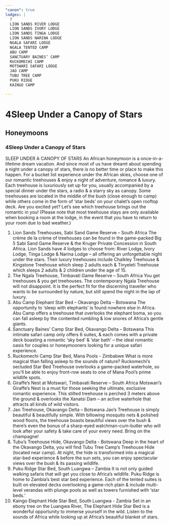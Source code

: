```yaml
---
"canon": true
lodges: |
  ?
  LION SANDS RIVER LODGE
  LION SANDS IVORY LODGE
  LION SANDS TINGA LODGE
  LION SANDS NARINA LODGE
  NGALA SAFARI LODGE
  NGALA TENTED CAMP
  ABU CAMP
  SANCTUARY BAINES’ CAMP
  RUCKOMECHI CAMP
  MOTSWARI SAFARI LODGE
  JAO CAMP
  TUBU TREE CAMP
  PUKU RIDGE
  KAINGO CAMP

---
```


# 4Sleep Under a Canopy of Stars
## Honeymoons
### 4Sleep Under a Canopy of Stars

SLEEP UNDER A CANOPY OF STARS
An African honeymoon is a once-in-a-lifetime dream vacation.  And since most of us have dreamt about spending a night under a canopy of stars, there is no better time or place to make this happen.
For a bucket list experience under the African skies, choose one of our romantic treehouses &amp; enjoy a night of adventure, romance &amp; luxury.
Each treehouse is luxuriously set up for you, usually accompanied by a special dinner under the stars, a radio &amp; a starry sky as canopy.  Some treehouses are located in the middle of the bush (close enough to camp) while others come in the form of ‘star beds’ on your chalet’s open rooftop deck.
Are you excited yet?  Let’s see which treehouse brings out the romantic in you!
(Please note that most treehouse stays are only available when booking a room at the lodge, in the event that you have to return to your room due to bad weather.)
1. Lion Sands Treehouses, Sabi Sand Game Reserve – South Africa
The crème de la crème of treehouses can be found in the game-packed Big 5 Sabi Sand Game Reserve &amp; the Kruger Private Concession in South Africa.  Lion Sands have 4 lodges to choose from:  River Lodge, Ivory Lodge, Tinga Lodge &amp; Narina Lodge – all offering an unforgettable night under the stars.  Their luxury treehouses include Chalkley Treehouse &amp; Kingstone Treehouse which sleep 2 adults each &amp; Tinyeleti Treehouse which sleeps 2 adults &amp; 2 children under the age of 15.
2. The Ngala Treehouse, Timbavati Game Reserve – South Africa 
You get treehouses &amp; you get treehouses.  The contemporary Ngala Treehouse will not disappoint.  It is the perfect fit for the discerning traveller who wants to be surrounded by nature, but still spend the night in the lap of luxury.   
3. Abu Camp Elephant Star Bed – Okavango Delta – Botswana
The opportunity to ‘sleep with elephants’ is found nowhere else in Africa.  Abu Camp offers a treehouse that overlooks the elephant boma, so you can fall asleep by the contented rumbling &amp; low snores of Africa’s gentle giants.
4. Sanctuary Baines’ Camp Star Bed, Okavango Delta – Botswana
This intimate safari camp only offers 6 suites, &amp; each comes with a private deck boasting a romantic ‘sky bed’ &amp; ‘star bath’ – the ideal romantic oasis for couples or honeymooners looking for a unique safari experience.
5. Ruckomechi Camp Star Bed, Mana Pools - Zimbabwe
What is more magical than falling asleep to the sounds of nature? Ruckomechi’s secluded Star Bed Treehouse overlooks a game-packed waterhole, so you’ll be able to enjoy front-row seats to one of Mana Pool’s prime wildlife spots.
6. Giraffe’s Nest at Motswari, Timbavati Reserve – South Africa
Motswari’s Giraffe’s Nest is a must for those seeking the ultimate, exclusive romantic experience.  This stilted treehouse is perched 3 meters above the ground &amp; overlooks the Xanatsi Dam – an active waterhole that attracts all kinds of wild visitors.
7. Jao Treehouse, Okavango Delta – Botswana
Jao’s Treehouse is simply beautiful &amp; beautifully simple.  With billowing mosquito nets &amp; polished wood floors, the treehouse boasts beautiful views over the bush &amp; there’s even the bonus of a sharp-eyed watchman-cum-butler who will look after your safety &amp; take care of your every need.  Bring on the champagne!
8. Tubu’s Treehouse Hide, Okavango Delta - Botswana
Deep in the heart of the Okavango Delta, you will find Tubu Tree Camp’s Treehouse Hide (located near camp).  At night, the hide is transformed into a magical star-bed experience &amp; before the sun sets, you can enjoy spectacular views over the bush &amp; its passing wildlife.
9. Puku Ridge Star Bed, South Luangwa – Zambia
It is not only guided walking safaris that will get you close to Africa’s wildlife.  Puku Ridge is home to Zambia’s best star bed experience.  Each of the tented suites is built on elevated decks overlooking a game-rich plain &amp; include multi-level verandas with plunge pools as well as towers furnished with ‘star beds.’
10. Kaingo Elephant Hide Star Bed, South Luangwa - Zambia
Set in an ebony tree on the Luangwa River, The Elephant Hide Star Bed is a wonderful opportunity to immerse yourself in the wild.  Listen to the sounds of Africa while looking up at Africa’s beautiful blanket of stars.